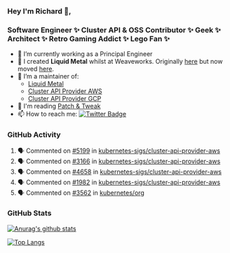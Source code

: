 ### Hey I'm Richard 👋, 

<h3 align="left">Software Engineer ✨ Cluster API & OSS Contributor ✨ Geek ✨ Architect ✨ Retro Gaming Addict ✨ Lego Fan ✨</h3>

- 🔭 I’m currently working as a Principal Engineer
- 📯 I created **Liquid Metal** whilst at Weaveworks. Originally [here](https://github.com/weaveworks-liquidmetal) but now moved [here](https://github.com/liquidmetal-dev).
- 👯 I’m a maintainer of:
  -  [Liquid Metal](https://github.com/liquidmetal-dev)
  -  [Cluster API Provider AWS](https://github.com/kubernetes-sigs/cluster-api-provider-aws)
  -  [Cluster API Provider GCP](https://github.com/kubernetes-sigs/cluster-api-provider-gcp)
- 💬 I'm reading [Patch & Tweak](https://bjooks.com/products/patch-tweak-exploring-modular-synthesis)
- 📫 How to reach me: [![Twitter Badge](https://img.shields.io/badge/-@fruit_case-00acee?style=flat&logo=Twitter&logoColor=white)](https://twitter.com/intent/follow?screen_name=fruit_case "Follow on Twitter")

### GitHub Activity 

<!--START_SECTION:activity-->
1. 🗣 Commented on [#5199](https://github.com/kubernetes-sigs/cluster-api-provider-aws/pull/5199#issuecomment-2454252393) in [kubernetes-sigs/cluster-api-provider-aws](https://github.com/kubernetes-sigs/cluster-api-provider-aws)
2. 🗣 Commented on [#3166](https://github.com/kubernetes-sigs/cluster-api-provider-aws/issues/3166#issuecomment-2454248479) in [kubernetes-sigs/cluster-api-provider-aws](https://github.com/kubernetes-sigs/cluster-api-provider-aws)
3. 🗣 Commented on [#4658](https://github.com/kubernetes-sigs/cluster-api-provider-aws/issues/4658#issuecomment-2454247762) in [kubernetes-sigs/cluster-api-provider-aws](https://github.com/kubernetes-sigs/cluster-api-provider-aws)
4. 🗣 Commented on [#1982](https://github.com/kubernetes-sigs/cluster-api-provider-aws/issues/1982#issuecomment-2454245680) in [kubernetes-sigs/cluster-api-provider-aws](https://github.com/kubernetes-sigs/cluster-api-provider-aws)
5. 🗣 Commented on [#3562](https://github.com/kubernetes/org/issues/3562#issuecomment-2454243151) in [kubernetes/org](https://github.com/kubernetes/org)
<!--END_SECTION:activity-->

### GitHub Stats

[![Anurag's github stats](https://github-readme-stats.vercel.app/api?username=richardcase&count_private=true&show_icons=true)](https://github.com/anuraghazra/github-readme-stats)

[![Top Langs](https://github-readme-stats.vercel.app/api/top-langs/?username=richardcase&hide=html&layout=compact)](https://github.com/anuraghazra/github-readme-stats)
